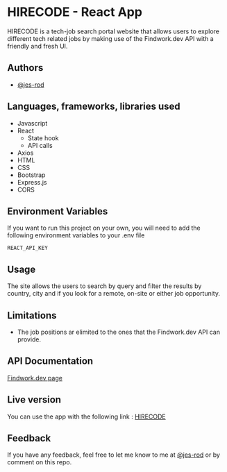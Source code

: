 
# HIRECODE - React App 

HIRECODE is a tech-job search portal website that allows users to explore different tech related jobs by making use of the Findwork.dev API with a friendly and fresh UI.


## Authors

- [@jes-rod](https://github.com/jes-rod)


## Languages, frameworks, libraries used

- Javascript
- React
  - State hook
  - API calls
- Axios
- HTML
- CSS
- Bootstrap
- Express.js
- CORS


## Environment Variables

If you want to run this project on your own, you will need to add the following environment variables to your .env file

`REACT_API_KEY`

## Usage

The site allows the users to search by query and filter the results by country, city and if you look for a remote, on-site or either job opportunity.

## Limitations

- The job positions ar elimited to the ones that the Findwork.dev API can provide.

## API Documentation

[Findwork.dev page](https://findwork.dev/)

## Live version

You can use the app with the following link : [HIRECODE](https://hirecode.netlify.app/)


## Feedback

If you have any feedback, feel free to let me know to me at [@jes-rod](https://github.com/jes-rod) or by comment on this repo.

